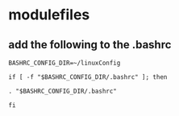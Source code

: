 # modulefiles

## add the following to the .bashrc
`BASHRC_CONFIG_DIR=~/linuxConfig`

`if [ -f "$BASHRC_CONFIG_DIR/.bashrc" ]; then`

    . "$BASHRC_CONFIG_DIR/.bashrc"
    
`fi`
